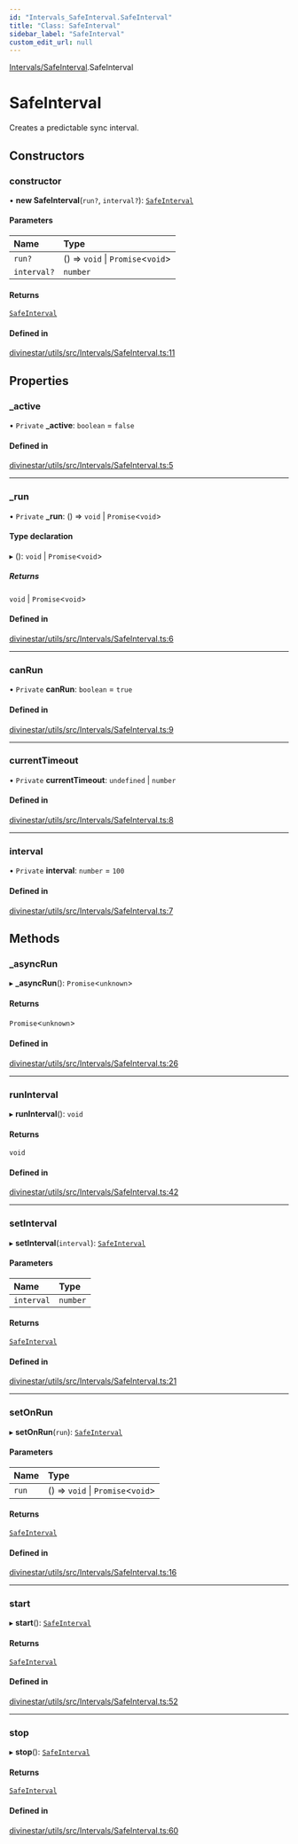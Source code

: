 ```yaml
---
id: "Intervals_SafeInterval.SafeInterval"
title: "Class: SafeInterval"
sidebar_label: "SafeInterval"
custom_edit_url: null
---
```


[Intervals/SafeInterval](../modules/Intervals_SafeInterval.md).SafeInterval

# SafeInterval
Creates a predictable sync interval.

## Constructors

### constructor

• **new SafeInterval**(`run?`, `interval?`): [`SafeInterval`](Intervals_SafeInterval.SafeInterval.md)

#### Parameters

| Name | Type |
| :------ | :------ |
| `run?` | () => `void` \| `Promise`\<`void`\> |
| `interval?` | `number` |

#### Returns

[`SafeInterval`](Intervals_SafeInterval.SafeInterval.md)

#### Defined in

[divinestar/utils/src/Intervals/SafeInterval.ts:11](https://github.com/lucasdamianjohnson/DivineVoxelEngine/blob/596fa7391478620ed460dfb4856ff0a763b91c49/divinestar/utils/src/Intervals/SafeInterval.ts#L11)

## Properties

### \_active

• `Private` **\_active**: `boolean` = `false`

#### Defined in

[divinestar/utils/src/Intervals/SafeInterval.ts:5](https://github.com/lucasdamianjohnson/DivineVoxelEngine/blob/596fa7391478620ed460dfb4856ff0a763b91c49/divinestar/utils/src/Intervals/SafeInterval.ts#L5)

___

### \_run

• `Private` **\_run**: () => `void` \| `Promise`\<`void`\>

#### Type declaration

▸ (): `void` \| `Promise`\<`void`\>

##### Returns

`void` \| `Promise`\<`void`\>

#### Defined in

[divinestar/utils/src/Intervals/SafeInterval.ts:6](https://github.com/lucasdamianjohnson/DivineVoxelEngine/blob/596fa7391478620ed460dfb4856ff0a763b91c49/divinestar/utils/src/Intervals/SafeInterval.ts#L6)

___

### canRun

• `Private` **canRun**: `boolean` = `true`

#### Defined in

[divinestar/utils/src/Intervals/SafeInterval.ts:9](https://github.com/lucasdamianjohnson/DivineVoxelEngine/blob/596fa7391478620ed460dfb4856ff0a763b91c49/divinestar/utils/src/Intervals/SafeInterval.ts#L9)

___

### currentTimeout

• `Private` **currentTimeout**: `undefined` \| `number`

#### Defined in

[divinestar/utils/src/Intervals/SafeInterval.ts:8](https://github.com/lucasdamianjohnson/DivineVoxelEngine/blob/596fa7391478620ed460dfb4856ff0a763b91c49/divinestar/utils/src/Intervals/SafeInterval.ts#L8)

___

### interval

• `Private` **interval**: `number` = `100`

#### Defined in

[divinestar/utils/src/Intervals/SafeInterval.ts:7](https://github.com/lucasdamianjohnson/DivineVoxelEngine/blob/596fa7391478620ed460dfb4856ff0a763b91c49/divinestar/utils/src/Intervals/SafeInterval.ts#L7)

## Methods

### \_asyncRun

▸ **_asyncRun**(): `Promise`\<`unknown`\>

#### Returns

`Promise`\<`unknown`\>

#### Defined in

[divinestar/utils/src/Intervals/SafeInterval.ts:26](https://github.com/lucasdamianjohnson/DivineVoxelEngine/blob/596fa7391478620ed460dfb4856ff0a763b91c49/divinestar/utils/src/Intervals/SafeInterval.ts#L26)

___

### runInterval

▸ **runInterval**(): `void`

#### Returns

`void`

#### Defined in

[divinestar/utils/src/Intervals/SafeInterval.ts:42](https://github.com/lucasdamianjohnson/DivineVoxelEngine/blob/596fa7391478620ed460dfb4856ff0a763b91c49/divinestar/utils/src/Intervals/SafeInterval.ts#L42)

___

### setInterval

▸ **setInterval**(`interval`): [`SafeInterval`](Intervals_SafeInterval.SafeInterval.md)

#### Parameters

| Name | Type |
| :------ | :------ |
| `interval` | `number` |

#### Returns

[`SafeInterval`](Intervals_SafeInterval.SafeInterval.md)

#### Defined in

[divinestar/utils/src/Intervals/SafeInterval.ts:21](https://github.com/lucasdamianjohnson/DivineVoxelEngine/blob/596fa7391478620ed460dfb4856ff0a763b91c49/divinestar/utils/src/Intervals/SafeInterval.ts#L21)

___

### setOnRun

▸ **setOnRun**(`run`): [`SafeInterval`](Intervals_SafeInterval.SafeInterval.md)

#### Parameters

| Name | Type |
| :------ | :------ |
| `run` | () => `void` \| `Promise`\<`void`\> |

#### Returns

[`SafeInterval`](Intervals_SafeInterval.SafeInterval.md)

#### Defined in

[divinestar/utils/src/Intervals/SafeInterval.ts:16](https://github.com/lucasdamianjohnson/DivineVoxelEngine/blob/596fa7391478620ed460dfb4856ff0a763b91c49/divinestar/utils/src/Intervals/SafeInterval.ts#L16)

___

### start

▸ **start**(): [`SafeInterval`](Intervals_SafeInterval.SafeInterval.md)

#### Returns

[`SafeInterval`](Intervals_SafeInterval.SafeInterval.md)

#### Defined in

[divinestar/utils/src/Intervals/SafeInterval.ts:52](https://github.com/lucasdamianjohnson/DivineVoxelEngine/blob/596fa7391478620ed460dfb4856ff0a763b91c49/divinestar/utils/src/Intervals/SafeInterval.ts#L52)

___

### stop

▸ **stop**(): [`SafeInterval`](Intervals_SafeInterval.SafeInterval.md)

#### Returns

[`SafeInterval`](Intervals_SafeInterval.SafeInterval.md)

#### Defined in

[divinestar/utils/src/Intervals/SafeInterval.ts:60](https://github.com/lucasdamianjohnson/DivineVoxelEngine/blob/596fa7391478620ed460dfb4856ff0a763b91c49/divinestar/utils/src/Intervals/SafeInterval.ts#L60)
